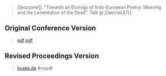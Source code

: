 > [[bozzone]]. "Towards an Ecology of Indo-European Poetry: Weaving and the Lamentation of the Dead". Talk @ [[weciec27]].

## Original Conference Version
> [pdf](https://ucla.app.box.com/v/weciec2015-bozzone)
> [pdf](a/bozzone2015.pdf)
## Revised Proceedings Version
> [buske.de](https://buske.de/proceedings-of-the-27th-annual-ucla-indo-european-conference.html)
> #nopdf 